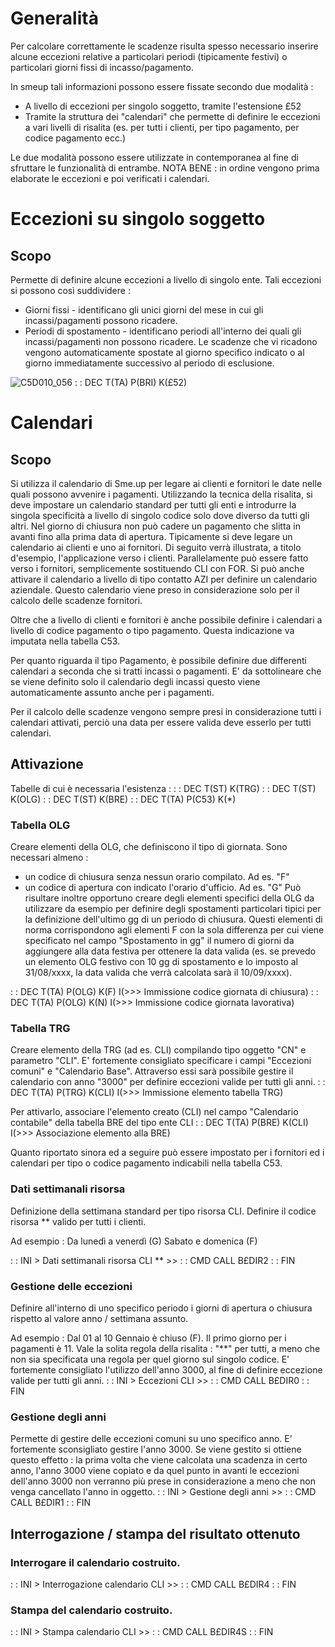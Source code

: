 # Generalità
Per calcolare correttamente le scadenze risulta spesso necessario inserire alcune eccezioni relative a particolari periodi (tipicamente festivi) o particolari giorni fissi di incasso/pagamento.

In smeup tali informazioni possono essere fissate secondo due modalità : 
* A livello di eccezioni per singolo soggetto, tramite l'estensione £52
* Tramite la struttura dei "calendari" che permette di definire le eccezioni a vari livelli di risalita (es. per tutti i clienti, per tipo pagamento, per codice pagamento ecc.)

Le due modalità possono essere utilizzate in contemporanea al fine di sfruttare le funzionalità di entrambe. NOTA BENE :  in ordine vengono prima elaborate le eccezioni e poi verificati i calendari.

# Eccezioni su singolo soggetto
## Scopo
Permette di definire alcune eccezioni a livello di singolo ente. Tali eccezioni si possono così suddividere : 
* Giorni fissi - identificano gli unici giorni del mese in cui gli incassi/pagamenti possono ricadere.
* Periodi di spostamento - identificano periodi all'interno dei quali gli incassi/pagamenti non
possono ricadere. Le scadenze che vi ricadono vengono automaticamente spostate al giorno specifico
indicato o al giorno immediatamente successivo al periodo di esclusione.

![C5D010_056](http://localhost:3000/immagini/C5D010_B/C5D010_056.png)
 :  : DEC T(TA) P(BRI) K(£52)

# Calendari
## Scopo
Si utilizza il calendario di Sme.up per legare ai clienti e fornitori le date nelle quali possono avvenire i pagamenti.
Utilizzando la tecnica della risalita, si deve impostare un calendario standard per tutti gli enti e introdurre la singola specificità a livello di singolo codice solo dove diverso da tutti gli altri.
Nel giorno di chiusura non può cadere un pagamento che slitta in avanti fino alla prima data di apertura.
Tipicamente si deve legare un calendario ai clienti e uno ai fornitori.
Di seguito verrà illustrata, a titolo d'esempio, l'applicazione verso i clienti. Parallelamente può essere fatto verso i fornitori, semplicemente sostituendo CLI con FOR.
Si può anche attivare il calendario a livello di tipo contatto AZI per definire un calendario aziendale. Questo calendario viene preso in considerazione solo per il calcolo delle scadenze fornitori.

Oltre che a livello di clienti e fornitori è anche possibile definire i calendari a livello
di codice pagamento o tipo pagamento. Questa indicazione va imputata nella tabella C53.

Per quanto riguarda il tipo Pagamento, è possibile definire due differenti calendari a seconda che si tratti incassi o pagamenti. E' da sottolineare che se viene definito solo il calendario degli incassi questo viene automaticamente assunto anche per i pagamenti.

Per il calcolo delle scadenze vengono sempre presi in considerazione tutti i calendari attivati, perciò una data per essere valida deve esserlo per tutti calendari.

## Attivazione
Tabelle di cui è necessaria l'esistenza : 
 :  : DEC T(ST) K(TRG)
 :  : DEC T(ST) K(OLG)
 :  : DEC T(ST) K(BRE)
 :  : DEC T(TA) P(C53) K(*)

### Tabella OLG
Creare elementi della OLG, che definiscono il tipo di giornata. Sono necessari almeno : 
* un codice di chiusura senza nessun orario compilato. Ad es. "F"
* un codice di apertura con indicato l'orario d'ufficio. Ad es. "G"
Può risultare inoltre opportuno creare degli elementi specifici della OLG da utilizzare da esempio per definire degli spostamenti particolari tipici per la definizione dell'ultimo gg di un periodo di chiusura. Questi elementi di norma corrispondono agli elementi F con la sola differenza per cui viene specificato nel campo "Spostamento in gg" il numero di giorni da aggiungere alla data festiva per ottenere la data valida (es. se prevedo un elemento OLG festivo con 10 gg di spostamento e lo imposto al 31/08/xxxx, la data valida che verrà calcolata sarà il 10/09/xxxx).

 :  : DEC T(TA) P(OLG) K(F) I(>>> Immissione codice giornata di chiusura)
 :  : DEC T(TA) P(OLG) K(N) I(>>> Immissione codice giornata lavorativa)

### Tabella TRG
Creare elemento della TRG (ad es. CLI) compilando tipo oggetto "CN" e parametro "CLI". E' fortemente consigliato specificare i campi "Eccezioni comuni" e "Calendario Base". Attraverso essi sarà possibile gestire il calendario con anno "3000" per definire eccezioni valide per tutti gli anni.
 :  : DEC T(TA) P(TRG) K(CLI) I(>>> Immissione elemento tabella TRG)

Per attivarlo, associare l'elemento creato (CLI) nel campo "Calendario contabile" della tabella BRE del tipo ente CLI
 :  : DEC T(TA) P(BRE) K(CLI) I(>>> Associazione elemento alla BRE)

Quanto riportato sinora ed a seguire può essere impostato per i fornitori ed i calendari per tipo o codice pagamento indicabili nella tabella C53.

### Dati settimanali risorsa
Definizione della settimana standard per tipo risorsa CLI. Definire il codice risorsa ** valido per tutti i clienti.

Ad esempio : 
Da lunedì a venerdì   (G)
Sabato e domenica     (F)

 :  : INI > Dati settimanali risorsa CLI ** >> 
 :  : CMD CALL B£DIR2
 :  : FIN

### Gestione delle eccezioni
Definire all'interno di uno specifico periodo i giorni di apertura o chiusura rispetto al valore anno / settimana assunto.

Ad esempio : 
Dal 01 al 10 Gennaio è chiuso (F). Il primo giorno per i pagamenti è 11.
Vale la solita regola della risalita :  "**" per tutti, a meno che non sia specificata una regola per quel giorno sul singolo codice.
E' fortemente consigliato l'utilizzo dell'anno 3000, al fine di definire eccezione valide per tutti gli anni.
 :  : INI > Eccezioni CLI >> 
 :  : CMD CALL B£DIR0
 :  : FIN

### Gestione degli anni
Permette di gestire delle eccezioni comuni su uno specifico anno. E' fortemente sconsigliato gestire l'anno 3000. Se viene gestito si ottiene questo effetto :  la prima volta che viene calcolata una scadenza in certo anno, l'anno 3000 viene copiato e da quel punto in avanti le eccezioni dell'anno 3000 non verranno più prese in considerazione a meno che non venga cancellato l'anno in oggetto.
 :  : INI > Gestione degli anni >> 
 :  : CMD CALL B£DIR1
 :  : FIN

## Interrogazione / stampa del risultato ottenuto
### Interrogare il calendario costruito.
 :  : INI > Interrogazione calendario CLI >> 
 :  : CMD CALL B£DIR4
 :  : FIN
### Stampa  del calendario costruito.
 :  : INI > Stampa calendario CLI >> 
 :  : CMD CALL B£DIR4S
 :  : FIN


